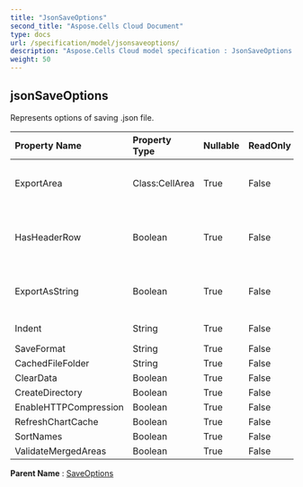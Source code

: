 ```yaml
---
title: "JsonSaveOptions"
second_title: "Aspose.Cells Cloud Document"
type: docs
url: /specification/model/jsonsaveoptions/
description: "Aspose.Cells Cloud model specification : JsonSaveOptions. Effortlessly handle Excel and other spreadsheet documents with features like opening, generating, editing, splitting, merging, comparing, and converting."
weight: 50
---
```


## **jsonSaveOptions**

Represents options of saving .json file. 

| Property Name | Property Type | Nullable |  ReadOnly | DefaultValue | Description | 
| :- | :- | :- |:- |  :- | :- |
| ExportArea | Class:CellArea | True |  False |  | Gets or sets the exporting range. |  
| HasHeaderRow | Boolean | True |  False |  | Indicates whether the range contains header row. |  
| ExportAsString | Boolean | True |  False |  | Exports the string value of the cells to json. |  
| Indent | String | True |  False |  | Indicates the indent. |  
| SaveFormat | String | True |  False |  |  |  
| CachedFileFolder | String | True |  False |  |  |  
| ClearData | Boolean | True |  False |  |  |  
| CreateDirectory | Boolean | True |  False |  |  |  
| EnableHTTPCompression | Boolean | True |  False |  |  |  
| RefreshChartCache | Boolean | True |  False |  |  |  
| SortNames | Boolean | True |  False |  |  |  
| ValidateMergedAreas | Boolean | True |  False |  |  |  

**Parent Name** : [SaveOptions](saveoptions)

